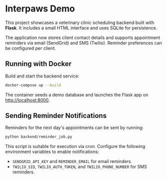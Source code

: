 # Interpaws Demo

This project showcases a veterinary clinic scheduling backend built with **Flask**.
It includes a small HTML interface and uses SQLite for persistence.

The application now stores client contact details and supports appointment
reminders via email (SendGrid) and SMS (Twilio). Reminder preferences can be
configured per client.

## Running with Docker

Build and start the backend service:

```bash
docker-compose up --build
```

The container seeds a demo database and launches the Flask app on [http://localhost:8000](http://localhost:8000).

## Sending Reminder Notifications

Reminders for the next day's appointments can be sent by running:

```bash
python backend/reminder_job.py
```

This script is suitable for execution via cron. Configure the following
environment variables to enable notifications:

- `SENDGRID_API_KEY` and `REMINDER_EMAIL` for email reminders.
- `TWILIO_SID`, `TWILIO_AUTH_TOKEN`, and `TWILIO_PHONE_NUMBER` for SMS reminders.

